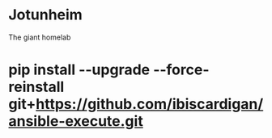# Jotunheim
The giant homelab

# pip install --upgrade --force-reinstall git+https://github.com/ibiscardigan/ansible-execute.git
